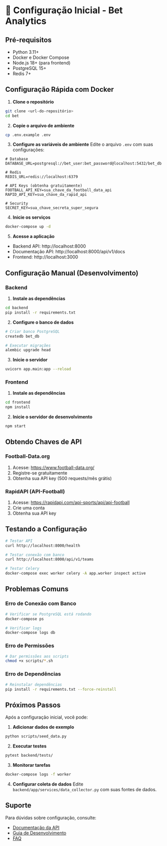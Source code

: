 # 🔧 Configuração Inicial - Bet Analytics

## Pré-requisitos

- Python 3.11+
- Docker e Docker Compose
- Node.js 18+ (para frontend)
- PostgreSQL 15+
- Redis 7+

## Configuração Rápida com Docker

1. **Clone o repositório**

```bash
git clone <url-do-repositório>
cd bet
```

2. **Copie o arquivo de ambiente**

```bash
cp .env.example .env
```

3. **Configure as variáveis de ambiente**
   Edite o arquivo `.env` com suas configurações:

```env
# Database
DATABASE_URL=postgresql://bet_user:bet_password@localhost:5432/bet_db

# Redis
REDIS_URL=redis://localhost:6379

# API Keys (obtenha gratuitamente)
FOOTBALL_API_KEY=sua_chave_da_football_data_api
RAPID_API_KEY=sua_chave_da_rapid_api

# Security
SECRET_KEY=sua_chave_secreta_super_segura
```

4. **Inicie os serviços**

```bash
docker-compose up -d
```

5. **Acesse a aplicação**

- Backend API: http://localhost:8000
- Documentação API: http://localhost:8000/api/v1/docs
- Frontend: http://localhost:3000

## Configuração Manual (Desenvolvimento)

### Backend

1. **Instale as dependências**

```bash
cd backend
pip install -r requirements.txt
```

2. **Configure o banco de dados**

```bash
# Criar banco PostgreSQL
createdb bet_db

# Executar migrações
alembic upgrade head
```

3. **Inicie o servidor**

```bash
uvicorn app.main:app --reload
```

### Frontend

1. **Instale as dependências**

```bash
cd frontend
npm install
```

2. **Inicie o servidor de desenvolvimento**

```bash
npm start
```

## Obtendo Chaves de API

### Football-Data.org

1. Acesse: https://www.football-data.org/
2. Registre-se gratuitamente
3. Obtenha sua API key (500 requests/mês grátis)

### RapidAPI (API-Football)

1. Acesse: https://rapidapi.com/api-sports/api/api-football
2. Crie uma conta
3. Obtenha sua API key

## Testando a Configuração

```bash
# Testar API
curl http://localhost:8000/health

# Testar conexão com banco
curl http://localhost:8000/api/v1/teams

# Testar Celery
docker-compose exec worker celery -A app.worker inspect active
```

## Problemas Comuns

### Erro de Conexão com Banco

```bash
# Verificar se PostgreSQL está rodando
docker-compose ps

# Verificar logs
docker-compose logs db
```

### Erro de Permissões

```bash
# Dar permissões aos scripts
chmod +x scripts/*.sh
```

### Erro de Dependências

```bash
# Reinstalar dependências
pip install -r requirements.txt --force-reinstall
```

## Próximos Passos

Após a configuração inicial, você pode:

1. **Adicionar dados de exemplo**

```bash
python scripts/seed_data.py
```

2. **Executar testes**

```bash
pytest backend/tests/
```

3. **Monitorar tarefas**

```bash
docker-compose logs -f worker
```

4. **Configurar coleta de dados**
   Edite `backend/app/services/data_collector.py` com suas fontes de dados.

## Suporte

Para dúvidas sobre configuração, consulte:

- [Documentação da API](API.md)
- [Guia de Desenvolvimento](DEVELOPMENT.md)
- [FAQ](FAQ.md)
